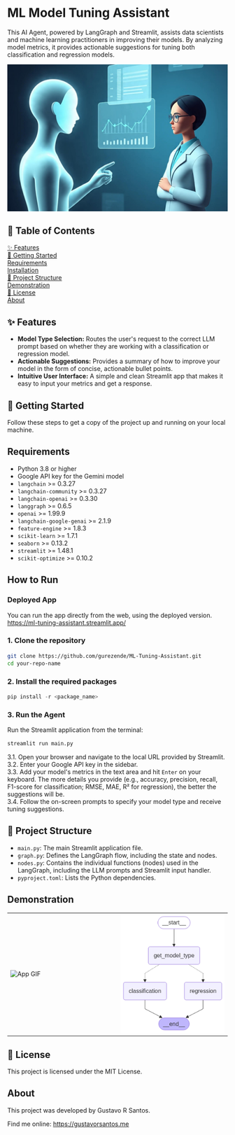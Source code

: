 # ML Model Tuning Assistant

This AI Agent, powered by LangGraph and Streamlit, assists data scientists and machine learning practitioners in improving their models. By analyzing model metrics, it provides actionable suggestions for tuning both classification and regression models.

![](img/a_minimalist_clean_illustration_of_a_futuristic.jpeg)

## 📖 Table of Contents

[✨ Features](#-features)<br>
[🚀 Getting Started](#-getting-started)<br>
[Requirements](#requirements)<br>
[Installation](#how-to-run)<br>
[📁 Project Structure](#-project-structure)<br>
[Demonstration](#demonstration)<br>
[📄 License](#-license)<br>
[About](#about)

## ✨ Features

* **Model Type Selection:** Routes the user's request to the correct LLM prompt based on whether they are working with a classification or regression model.
* **Actionable Suggestions:** Provides a summary of how to improve your model in the form of concise, actionable bullet points.
* **Intuitive User Interface:** A simple and clean Streamlit app that makes it easy to input your metrics and get a response.

## 🚀 Getting Started

Follow these steps to get a copy of the project up and running on your local machine.

## Requirements

* Python 3.8 or higher
* Google API key for the Gemini model
* `langchain` >= 0.3.27
* `langchain-community` >= 0.3.27
* `langchain-openai` >= 0.3.30
* `langgraph` >= 0.6.5
* `openai` >= 1.99.9
* `langchain-google-genai` >= 2.1.9
* `feature-engine` >= 1.8.3
* `scikit-learn` >= 1.7.1
* `seaborn` >= 0.13.2
* `streamlit` >= 1.48.1
* `scikit-optimize` >= 0.10.2

## How to Run

### Deployed App

You can run the app directly from the web, using the deployed version.<br>
https://ml-tuning-assistant.streamlit.app/

### 1. Clone the repository

```bash
git clone https://github.com/gurezende/ML-Tuning-Assistant.git
cd your-repo-name
```

### 2. Install the required packages

```python
pip install -r <package_name>
```

### 3. Run the Agent

Run the Streamlit application from the terminal:

```bash
streamlit run main.py
```

3.1. Open your browser and navigate to the local URL provided by Streamlit.<br>
3.2. Enter your Google API key in the sidebar.<br>
3.3. Add your model's metrics in the text area and hit `Enter` on your keyboard. The more details you provide (e.g., accuracy, precision, recall, F1-score for classification; RMSE, MAE, R² for regression), the better the suggestions will be. <br>
3.4. Follow the on-screen prompts to specify your model type and receive tuning suggestions.

## 📁 Project Structure

* `main.py`: The main Streamlit application file.
* `graph.py`: Defines the LangGraph flow, including the state and nodes.
* `nodes.py`: Contains the individual functions (nodes) used in the LangGraph, including the LLM prompts and Streamlit input handler.
* `pyproject.toml`: Lists the Python dependencies.

## Demonstration

<table>
  <tr>
    <td width="50%"><img src="img/Tuning_Agent.gif" alt="App GIF"></td>
    <td width="50%"><img src="img/graph.png" alt="Agent Graph"></td>
  </tr>
</table>

## 📄 License

This project is licensed under the MIT License.

## About

This project was developed by Gustavo R Santos.

Find me online: https://gustavorsantos.me